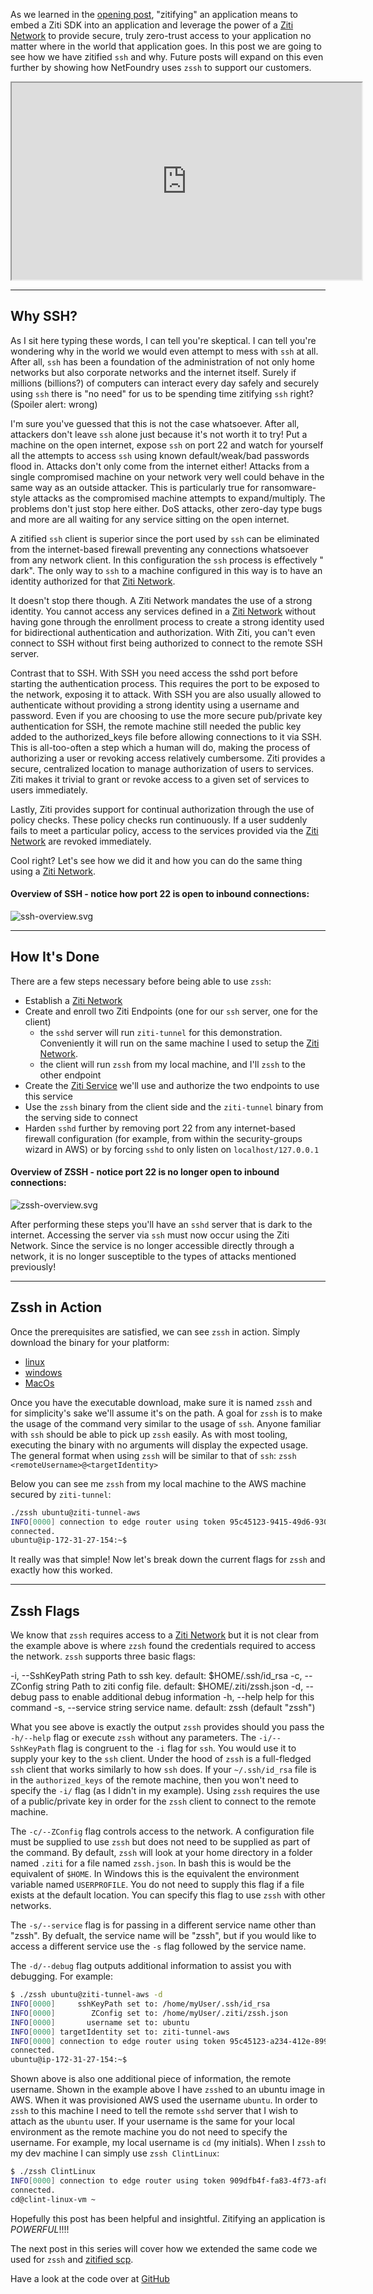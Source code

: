 As we learned in the [opening post][1], "zitifying" an application means to embed a Ziti SDK into an application and leverage the power of a [Ziti Network][2] to provide secure, truly zero-trust access to your application no matter where in the world that application goes. In this post we are going to see how we have zitified `ssh` and why. Future posts will expand on this even further by showing how NetFoundry uses `zssh` to support our customers.

<iframe width="560" height="315" src="https://www.youtube.com/embed/WyZ8GRvtgGs" title="YouTube video player" allow="autoplay; picture-in-picture" allowfullscreen></iframe>

* * *

## Why SSH?

As I sit here typing these words, I can tell you're skeptical. I can tell you're wondering why in the world we would even attempt to mess with `ssh` at all. After all, `ssh` has been a foundation of the administration of not only home networks but also corporate networks and the internet itself. Surely if millions (billions?) of computers can interact every day safely and securely using `ssh` there is "no need" for us to be spending time zitifying `ssh` right? (Spoiler alert: wrong)

I'm sure you've guessed that this is not the case whatsoever. After all, attackers don't leave `ssh` alone just because it's not worth it to try! Put a machine on the open internet, expose `ssh` on port 22 and watch for yourself all the attempts to access `ssh` using known default/weak/bad passwords flood in. Attacks don't only come from the internet either! Attacks from a single compromised machine on your network very well could behave in the same way as an outside attacker. This is particularly true for ransomware-style attacks as the compromised machine attempts to expand/multiply. The problems don't just stop here either. DoS attacks, other zero-day type bugs and more are all waiting for any service sitting on the open internet.

A zitified `ssh` client is superior since the port used by `ssh` can be eliminated from the internet-based firewall preventing any connections whatsoever from any network client. In this configuration the `ssh` process is effectively "
dark". The only way to `ssh` to a machine configured in this way is to have an identity authorized for that [Ziti Network][2].

It doesn't stop there though. A Ziti Network mandates the use of a strong identity. You cannot access any services defined in a [Ziti Network][2] without having gone through the enrollment process to create a strong identity used for bidirectional authentication and authorization. With Ziti, you can't even connect to SSH without first being authorized to connect to the remote SSH server.

Contrast that to SSH. With SSH you need access the sshd port before starting the authentication process. This requires the port to be exposed to the network, exposing it to attack. With SSH you are also usually allowed to authenticate without providing a strong identity using a username and password. Even if you are choosing to use the more secure pub/private key authentication for SSH, the remote machine still needed the public key added to the authorized_keys file before allowing connections to it via SSH. This is all-too-often a step which a human will do, making the process of authorizing a user or revoking access relatively cumbersome. Ziti provides a secure, centralized location to manage authorization of users to services. Ziti makes it trivial to grant or revoke access to a given set of services to users immediately.

Lastly, Ziti provides support for continual authorization through the use of policy checks. These policy checks run continuously. If a user suddenly fails to meet a particular policy, access to the services provided via the [Ziti Network][2] are revoked immediately.

Cool right? Let's see how we did it and how you can do the same thing using a [Ziti Network][2].

#### Overview of SSH - notice how port 22 is open to inbound connections:

![ssh-overview.svg][3]

* * *

## How It's Done

There are a few steps necessary before being able to use `zssh`:

* Establish a [Ziti Network][4]
* Create and enroll two Ziti Endpoints (one for our `ssh` server, one for the client)
    * the `sshd` server will run `ziti-tunnel` for this demonstration. Conveniently it will run on the same machine I used to setup the [Ziti Network][2].
    * the client will run `zssh` from my local machine, and I'll `zssh` to the other endpoint
* Create the [Ziti Service][5] we'll use and authorize the two endpoints to use this service
* Use the `zssh` binary from the client side and the `ziti-tunnel` binary from the serving side to connect
* Harden `sshd` further by removing port 22 from any internet-based firewall configuration (for example, from within the security-groups wizard in AWS) or by forcing `sshd` to only listen on `localhost/127.0.0.1`

#### Overview of ZSSH - notice port 22 is no longer open to inbound connections:

![zssh-overview.svg][6]

After performing these steps you'll have an `sshd` server that is dark to the internet. Accessing the server via `ssh`
must now occur using the Ziti Network. Since the service is no longer accessible directly through a network, it is no longer susceptible to the types of attacks mentioned previously!

* * *

## Zssh in Action

Once the prerequisites are satisfied, we can see `zssh` in action. Simply download the binary for your platform:

* [linux][7]
* [windows][8]
* [MacOs][9]

Once you have the executable download, make sure it is named `zssh` and for simplicity's sake we'll assume it's on the path. A goal for `zssh` is to make the usage of the command very similar to the usage of `ssh`. Anyone familiar with `ssh` should be able to pick up `zssh` easily. As with most tooling, executing the binary with no arguments will display the expected usage. The general format when using `zssh` will be similar to that of `ssh`: `zssh <remoteUsername>@<targetIdentity>`

Below you can see me `zssh` from my local machine to the AWS machine secured by `ziti-tunnel`:

```bash
./zssh ubuntu@ziti-tunnel-aws
INFO[0000] connection to edge router using token 95c45123-9415-49d6-930a-275ada9ae06f
connected.
ubuntu@ip-172-31-27-154:~$
```

It really was that simple! Now let's break down the current flags for `zssh` and exactly how this worked.

* * *

## Zssh Flags

We know that `zssh` requires access to a [Ziti Network][2] but it is not clear from the example above is where `zzsh`
found the credentials required to access the network. `zssh` supports three basic flags:

-i, --SshKeyPath string Path to ssh key. default: $HOME/.ssh/id_rsa -c, --ZConfig string Path to ziti config file. default: $HOME/.ziti/zssh.json -d, --debug pass to enable additional debug information -h, --help help for this command -s, --service string service name. default: zssh (default "zssh")

What you see above is exactly the output `zssh` provides should you pass the `-h/--help` flag or execute `zssh` without any parameters. The `-i/--SshKeyPath` flag is congruent to the `-i` flag for `ssh`. You would use it to supply your key to the `ssh` client. Under the hood of `zssh` is a full-fledged `ssh` client that works similarly to how `ssh` does. If your `~/.ssh/id_rsa` file is in the `authorized_keys` of the remote machine, then you won't need to specify the `-i/`
flag (as I didn't in my example). Using `zssh` requires the use of a public/private key in order for the `zssh` client to connect to the remote machine.

The `-c/--ZConfig` flag controls access to the network. A configuration file must be supplied to use `zssh` but does not need to be supplied as part of the command. By default, `zssh` will look at your home directory in a folder named `.ziti` for a file named `zssh.json`. In bash this is would be the equivalent of `$HOME`. In Windows this is the equivalent the environment variable named `USERPROFILE`. You do not need to supply this flag if a file exists at the default location. You can specify this flag to use `zssh` with other networks.

The `-s/--service` flag is for passing in a different service name other than "zssh". By defualt, the service name will be "zssh", but if you would like to access a different service use the `-s` flag followed by the service name.

The `-d/--debug` flag outputs additional information to assist you with debugging. For example:

```bash
$ ./zssh ubuntu@ziti-tunnel-aws -d
INFO[0000]     sshKeyPath set to: /home/myUser/.ssh/id_rsa
INFO[0000]        ZConfig set to: /home/myUser/.ziti/zssh.json
INFO[0000]       username set to: ubuntu
INFO[0000] targetIdentity set to: ziti-tunnel-aws
INFO[0000] connection to edge router using token 95c45123-a234-412e-8997-96139fbd1938
connected.
ubuntu@ip-172-31-27-154:~$
```

Shown above is also one additional piece of information, the remote username. Shown in the example above I have `zssh`ed to an ubuntu image in AWS. When it was provisioned AWS used the username `ubuntu`. In order to `zssh` to this machine I need to tell the remote `sshd` server that I wish to attach as the `ubuntu` user. If your username is the same for your local environment as the remote machine you do not need to specify the username. For example, my local username is `cd` (my initials). When I `zssh` to my dev machine I can simply use `zssh ClintLinux`:

```bash
$ ./zssh ClintLinux
INFO[0000] connection to edge router using token 909dfb4f-fa83-4f73-af8e-ed251bcd30be
connected.
cd@clint-linux-vm ~
```

Hopefully this post has been helpful and insightful. Zitifying an application is *POWERFUL*!!!!

The next post in this series will cover how we extended the same code we used for `zssh` and [zitified scp][10].

Have a look at the code over at [GitHub][11]

[1]: /articles/zitification/index.html

[2]: /ziti/overview.html#overview-of-a-ziti-network

[3]: /articles/zitification/zitifying-ssh/ssh-overview.svg

[4]: /ziti/quickstarts/network/hosted.html

[5]: /ziti/services/overview.html

[6]: /articles/zitification/zitifying-ssh/zssh-overview.svg

[7]: https://github.com/openziti-incubator/zssh/releases/latest/download/zssh-linux-amd64

[8]: https://github.com/openziti-incubator/zssh/releases/latest/download/zssh-windows-amd64.exe

[9]: https://github.com/openziti-incubator/zssh/releases/latest/download/zssh-macos-amd64

[10]: /articles/zitification/zitifying-scp/index.html

[11]: https://github.com/openziti-incubator/zssh/tree/main/zssh/zssh